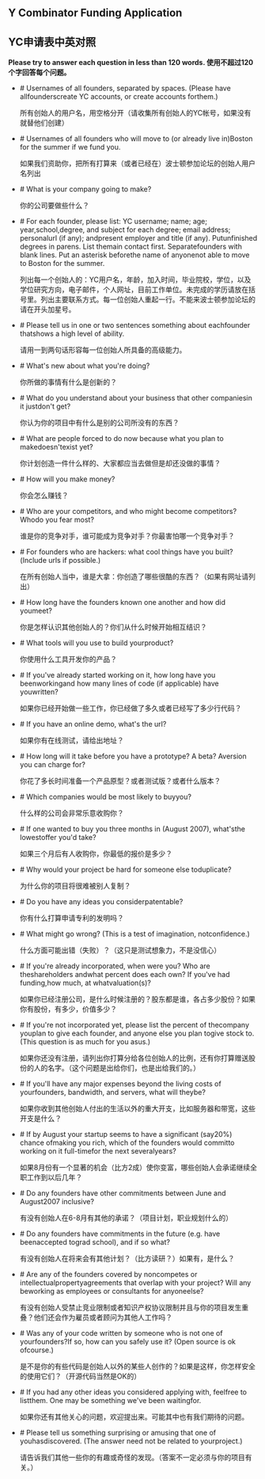 ## Y Combinator Funding Application
## YC申请表中英对照

**Please try to answer each question in less than 120 words.
使用不超过120个字回答每个问题。**


- \# Usernames of all founders, separated by spaces. (Please have allfounderscreate YC accounts, or create accounts forthem.) 

  所有创始人的用户名，用空格分开（请收集所有创始人的YC帐号，如果没有就替他们创建）

- \# Usernames of all founders who will move to (or already live in)Boston for the summer if we fund you. 

  如果我们资助你，把所有打算来（或者已经在）波士顿参加论坛的创始人用户名列出

- \# What is your company going to make? 

  你的公司要做些什么？

- \# For each founder, please list: YC username; name; age; year,school,degree, and subject for each degree; email address; personalurl (if any); andpresent employer and title (if any). Putunfinished degrees in parens. List themain contact first. Separatefounders with blank lines. Put an asterisk beforethe name of anyonenot able to move to Boston for the summer. 

  列出每一个创始人的：YC用户名，年龄，加入时间，毕业院校，学位，以及学位研究方向，电子邮件，个人网址，目前工作单位。未完成的学历请放在括号里。列出主要联系方式。每一位创始人重起一行。不能来波士顿参加论坛的请在开头加星号。

- \# Please tell us in one or two sentences something about eachfounder thatshows a high level of ability. 

  请用一到两句话形容每一位创始人所具备的高级能力。

- \# What's new about what you're doing? 

  你所做的事情有什么是创新的？

- \# What do you understand about your business that other companiesin it justdon't get? 
  
  你认为你的项目中有什么是别的公司所没有的东西？

- \# What are people forced to do now because what you plan to makedoesn'texist yet? 
  
  你计划创造一件什么样的、大家都应当去做但是却还没做的事情？

- \# How will you make money? 
  
  你会怎么赚钱？

- \# Who are your competitors, and who might become competitors? Whodo you fear most? 
  
  谁是你的竞争对手，谁可能成为竞争对手？你最害怕哪一个竞争对手？

- \# For founders who are hackers: what cool things have you built?(Include urls if possible.) 
  
  在所有创始人当中，谁是大拿：你创造了哪些很酷的东西？（如果有网址请列出）

- \# How long have the founders known one another and how did youmeet? 
  
  你是怎样认识其他创始人的？你们从什么时候开始相互结识？

- \# What tools will you use to build yourproduct? 
  
  你使用什么工具开发你的产品？

- \# If you've already started working on it, how long have you beenworkingand how many lines of code (if applicable) have youwritten? 
  
  如果你已经开始做一些工作，你已经做了多久或者已经写了多少行代码？

- \# If you have an online demo, what's the url?
  
  如果你有在线测试，请给出地址？

- \# How long will it take before you have a prototype? A beta? Aversion you can charge for? 
  
  你花了多长时间准备一个产品原型？或者测试版？或者什么版本？

- \# Which companies would be most likely to buyyou? 

  什么样的公司会非常乐意收购你？

- \# If one wanted to buy you three months in (August 2007), what'sthe lowestoffer you'd take? 
  
  如果三个月后有人收购你，你最低的报价是多少？

- \# Why would your project be hard for someone else toduplicate? 

  为什么你的项目将很难被别人复制？

- \# Do you have any ideas you considerpatentable? 

  你有什么打算申请专利的发明吗？

- \# What might go wrong? (This is a test of imagination, notconfidence.)
  
  什么方面可能出错（失败）？（这只是测试想象力，不是没信心）

- \# If you're already incorporated, when were you? Who are theshareholders andwhat percent does each own? If you've had funding,how much, at whatvaluation(s)? 

  如果你已经注册公司，是什么时候注册的？股东都是谁，各占多少股份？如果你有股份，有多少，价值多少？

- \# If you're not incorporated yet, please list the percent of thecompany youplan to give each founder, and anyone else you plan togive stock to. (This question is as much for you asus.) 
  
  如果你还没有注册，请列出你打算分给各位创始人的比例，还有你打算赠送股份的人的名字。（这个问题是出给你们，也是出给我们的。）

- \# If you'll have any major expenses beyond the living costs of yourfounders, bandwidth, and servers, what will theybe? 
  
  如果你收到其他创始人付出的生活以外的重大开支，比如服务器和带宽，这些开支是什么？
 
- \# If by August your startup seems to have a significant (say20%) chance ofmaking you rich, which of the founders would committo working on it full-timefor the next severalyears? 

  如果8月份有一个显著的机会（比方2成）使你变富，哪些创始人会承诺继续全职工作到以后几年？

- \# Do any founders have other commitments between June and August2007 inclusive? 
  
  有没有创始人在6-8月有其他的承诺？（项目计划，职业规划什么的）

- \# Do any founders have commitments in the future (e.g. have beenaccepted tograd school), and if so what? 

  有没有创始人在将来会有其他计划？（比方读研？）如果有，是什么？

- \# Are any of the founders covered by noncompetes or intellectualpropertyagreements that overlap with your project? Will any beworking as employees or consultants for anyoneelse? 
  
  有没有创始人受禁止竞业限制或者知识产权协议限制并且与你的项目发生重叠？他们还会作为雇员或者顾问为其他人工作吗？

- \# Was any of your code written by someone who is not one of yourfounders?If so, how can you safely use it? (Open source is ok ofcourse.) 
  
  是不是你的有些代码是创始人以外的某些人创作的？如果是这样，你怎样安全的使用它们？（开源代码当然是OK的）

- \# If you had any other ideas you considered applying with, feelfree to listthem. One may be something we've been waitingfor. 
  
  如果你还有其他关心的问题，欢迎提出来。可能其中也有我们期待的问题。

- \# Please tell us something surprising or amusing that one of youhasdiscovered. (The answer need not be related to yourproject.) 
  
  请告诉我们其他一些你的有趣或奇怪的发现。（答案不一定必须与你的项目有关。）
